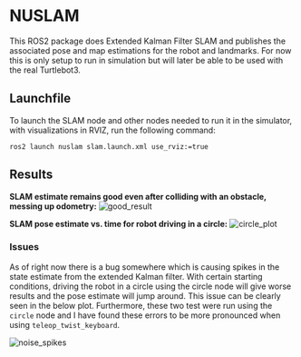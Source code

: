 # NUSLAM
This ROS2 package does Extended Kalman Filter SLAM and publishes
the associated pose and map estimations for the robot and landmarks.
For now this is only setup to run in simulation but will later be
able to be used with the real Turtlebot3.

## Launchfile
To launch the SLAM node and other nodes needed to run it in the simulator,
with visualizations in RVIZ, run the following command:

```
ros2 launch nuslam slam.launch.xml use_rviz:=true
```

## Results

**SLAM estimate remains good even after colliding with an obstacle, messing up odometry:**
![good_result](https://user-images.githubusercontent.com/45540813/222725895-fcf66a30-96df-4d8f-ae8d-5e3d57093ddb.png)


**SLAM pose estimate vs. time for robot driving in a circle:**
![circle_plot](https://user-images.githubusercontent.com/45540813/222717511-c264f501-a403-43ce-b61c-3c0515437540.png)

### Issues
As of right now there is a bug somewhere which is causing spikes in the
state estimate from the extended Kalman filter. With certain starting conditions,
driving the robot in a circle using the circle node will give worse results
and the pose estimate will jump around. This issue can be clearly seen in
the below plot. Furthermore, these two test were run using the `circle` node
and I have found these errors to be more pronounced when using
`teleop_twist_keyboard`.

![noise_spikes](https://user-images.githubusercontent.com/45540813/222746914-8f2250c0-b8b0-44df-8cea-d066968dd2ad.png)

